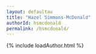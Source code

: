 ```yaml
---
layout: defaultau
title: "Hazel Simmons-McDonald"
authorId: hsmcdonald
permalink: /hsmcdonald/
---
```

{% include loadAuthor.html %}
<script>
    $(document).ready(function(){
        showAuthorBio('{{ page.authorId }}');
   });
</script>